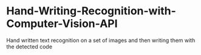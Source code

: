 # Hand-Writing-Recognition-with-Computer-Vision-API
Hand written text recognition on a set of images and then writing them with the detected code
